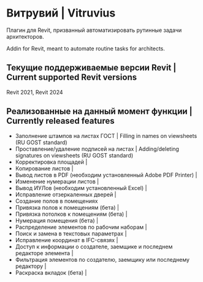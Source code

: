 # Витрувий | Vitruvius

Плагин для Revit, призванный автоматизировать рутинные задачи архитекторов.

Addin for Revit, meant to automate routine tasks for architects.


## Текущие поддерживаемые версии Revit | Current supported Revit versions
Revit 2021, Revit 2024

## Реализованные на данный момент функции | Currently released features
* Заполнение штампов на листах ГОСТ | Filling in names on viewsheets (RU GOST standard)
* Проставление/удаление подписей на листах | Adding/deleting signatures on viewsheets (RU GOST standard)
* Корректировка площадей |
* Копирование листов | 
* Вывод листов в PDF (необходим установленный Adobe PDF Printer) |
* Изменение нумерации листов |
* Вывод ИУЛов (необходим установленный Excel) |
* Исправление отзеркаленных дверей |
* Создание полов в помещениях
* Привязка полов к помещениям (бета) |
* Привязка потолков к помещениям (бета) |
* Нумерация помещения (бета) |
* Распределение элементов по рабочим наборам |
* Поиск и замена в текстовых параметрах |
* Исправление координат в IFC-связях |
* Доступ к информации о создателе, заемщике и последнем редакторе элемента |
* Фильтрация элементов по создателю, заемщику или последнему редактору |
* Раскраска вкладок (бета) |


